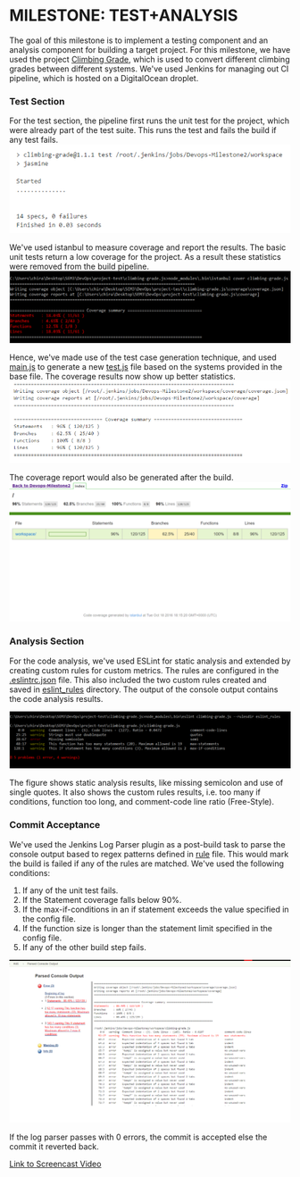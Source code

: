 # MILESTONE: TEST+ANALYSIS

The goal of this milestone is to implement a testing component and an analysis component for building a target project.
For this milestone, we have used the project [Climbing Grade](https://github.com/Grantismo/climbing-grade.js/), which is used to convert different climbing grades between different systems. We've used Jenkins for managing out CI pipeline, which is hosted on a DigitalOcean droplet. 

### Test Section

For the test section, the pipeline first runs the unit test for the project, which were already part of the test suite. This runs the test and fails the build if any test fails.
![img](/img/unit_test.PNG)

We've used istanbul to measure coverage and report the results. The basic unit tests return a low coverage for the project. As a result these statistics were removed from the build pipeline. 
![img](/img/base_coverage.PNG)

Hence, we've made use of the test case generation technique, and used [main.js](https://github.ncsu.edu/sarora6/DevOps-Milestone2/blob/master/main.js) to generate a new [test.js](https://github.ncsu.edu/sarora6/DevOps-Milestone2/blob/master/test.js) file based on the systems provided in the base file. The coverage results now show up better statistics. 
![img](/img/coverage.PNG)

The coverage report would also be generated after the build.
![img](img/coverage_report.PNG)

### Analysis Section

For the code analysis, we've used ESLint for static analysis and extended by creating custom rules for custom metrics. The rules are configured in the [.eslintrc.json](https://github.ncsu.edu/sarora6/DevOps-Milestone2/blob/master/.eslintrc.json) file. This also included the two custom rules created and saved in [eslint_rules](https://github.ncsu.edu/sarora6/DevOps-Milestone2/tree/master/eslint_rules) directory. The output of the console output contains the code analysis results.

![img](/img/eslint.PNG)

The figure shows static analysis results, like missing semicolon and use of single quotes. It also shows the custom rules results, i.e. too many if conditions, function too long, and comment-code line ratio (Free-Style). 

### Commit Acceptance

We've used the Jenkins Log Parser plugin as a post-build task to parse the console output based to regex patterns defined in [rule](https://github.ncsu.edu/sarora6/DevOps-Milestone2/blob/master/parsing_rules/rule) file. This would mark the build is failed if any of the rules are matched. We've used the following conditions:

1. If any of the unit test fails.
2. If the Statement coverage falls below 90%.
2. If the max-if-conditions in an if statement exceeds the value specified in the config file.
3. If the function size is longer than the statement limit specified in the config file.
4. If any of the other build step fails.

![img](/img/log_parser.PNG)

If the log parser passes with 0 errors, the commit is accepted else the commit it reverted back.

[Link to Screencast Video](https://youtu.be/IwbhFb2Uyt4)
